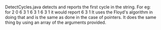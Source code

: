 DetectCycles.java detects and reports the first cycle in the string. For eg: for 2 0 6 3 1 6 3 1 6 3 1 it would report 6 3 1
It uses the Floyd's algorithm in doing that and is the same as done in the case of pointers. It does the same thing by using an array of the arguments provided.
